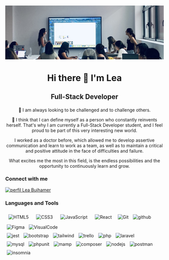 
![Welcome](welcome/welcome.jpg)

# <p align="center"> Hi there 👋 I'm Lea </p>
## <p align="center"> Full-Stack Developer </p>

<p align="center"> 🔭 I am always looking to be challenged and to challenge others.</p>
<p align="center"> 🌱 I think that I can define myself as a person who constantly reinvents herself.
That's why I am currently a Full-Stack Developer student, and I feel proud to be part of this very
interesting new world.</p>
<p align="center">I worked as a doctor before, which allowed me to develop assertive communication and learn to work as a team, as well as to maintain a critical and positive attitude in the face of difficulties and failure.</p>
<p align="center">What excites me the most in this field, is the endless possibilities and the opportunity to continuously learn and grow. </p>

### Connect with me 

<a href="https://www.linkedin.com/in/leandra-bujhamer/" target="blank"><img align="" src="https://raw.githubusercontent.com/rahuldkjain/github-profile-readme-generator/master/src/images/icons/Social/linked-in-alt.svg" alt="perfil Lea Bujhamer" height="30" width="40" /></a>
</p>

###  Languages and Tools


<div align=""> 
<img style="margin: 10px" src="https://profilinator.rishav.dev/skills-assets/html5-original-wordmark.svg" alt="HTML5" height="50" />  
<img style="margin: 10px" src="https://profilinator.rishav.dev/skills-assets/css3-original-wordmark.svg" alt="CSS3" height="50" />  
<img style="margin: 10px" src="https://profilinator.rishav.dev/skills-assets/javascript-original.svg" alt="JavaScript" height="50" />
<img style="margin: 10px" src="https://profilinator.rishav.dev/skills-assets/react-original-wordmark.svg" alt="React" height="50" />   
<img style="margin: 5px" src="https://profilinator.rishav.dev/skills-assets/git-scm-icon.svg" alt="Git" height="50" />
<img src="https://cdn-icons-png.flaticon.com/512/25/25231.png" alt="github" style="margin: 5px"width="50" heigth="50"/>
<img style="margin: 5px" src="https://profilinator.rishav.dev/skills-assets/figma-icon.svg" alt="Figma" height="50" />
<img style="margin: 5px" src="https://upload.wikimedia.org/wikipedia/commons/thumb/9/9a/Visual_Studio_Code_1.35_icon.svg/512px-Visual_Studio_Code_1.35_icon.svg.png" alt="VisualCode" style="margin: 5px" height="50" />
</div></td><td valign="top" width="33%">
<div align=""> 
<img src="https://github.com/EqualWaveStudio/soundwave/assets/131855670/465e872f-6242-48b4-964c-7f5c3e749685" alt="jest"style="margin: 5px" width="50" height="50"/>
<img src="https://encrypted-tbn0.gstatic.com/images?q=tbn:ANd9GcSOvL4b47c9FUZlg4KNHfVe85Gy4iQ8Ubsi2A&usqp=CAU" alt="bootstrap" style="margin: 5px"width="60" heigth="60"/> 
<img src="https://upload.wikimedia.org/wikipedia/commons/thumb/d/d5/Tailwind_CSS_Logo.svg/600px-Tailwind_CSS_Logo.svg.png" alt="tailwind" style="margin: 5px"width="60" heigth="60"/> 
<img src="https://w7.pngwing.com/pngs/115/721/png-transparent-trello-social-icons-icon.png" alt="trello" style="margin: 5px" width="50" heigth="50"/>
<img src="https://encrypted-tbn0.gstatic.com/images?q=tbn:ANd9GcQmZNlAI2NdEjhFiVD1dG5igFfSAaFMaCF4xA&usqp=CAU" alt="php" style="margin: 5px" width="60" heigth="60"/>
<img src="https://encrypted-tbn0.gstatic.com/images?q=tbn:ANd9GcTaPUKg7cIxkmpBwDOTkXbaUXOgVTPM0LRN1Q&usqp=CAU" alt="laravel" style="margin: 5px" width="60" heigth="60"/>
</div></td><td valign="top" width="33%">
<img src="https://encrypted-tbn0.gstatic.com/images?q=tbn:ANd9GcRoH5-CuyuFCjDkaMwnWYFOWOAvutX_cIxItg&usqp=CAU" alt="mysql" style="margin: 5px" width="60" heigth="60"/>
<img src="https://encrypted-tbn0.gstatic.com/images?q=tbn:ANd9GcR8nJDoLxJC1LEyNhBpff_EJDyNxeLnJGH5nQ&usqp=CAU" alt="phpunit" style="margin: 5px" width="60" heigth="60"/>
<img src="https://encrypted-tbn0.gstatic.com/images?q=tbn:ANd9GcR4oPV5NAgI8n7_7ogdNYQkPZgPNuAWWFB73Q&usqp=CAU" alt="mamp" style="margin: 5px" width="60" heigth="60"/>
<img src="https://encrypted-tbn0.gstatic.com/images?q=tbn:ANd9GcTYYSdqZOIuDFw-3ufwKZFt3513DO04R_y_9A&usqp=CAU" alt="composer" style="margin: 5px" width="60" heigth="60"/>
<img src="https://encrypted-tbn0.gstatic.com/images?q=tbn:ANd9GcQi3riH1jgH8Pi1LdvCam3PnpFu4ANeFexthg&usqp=CAU" alt="nodejs" style="margin: 5px" width="60" heigth="60"/>
<img src="https://encrypted-tbn0.gstatic.com/images?q=tbn:ANd9GcSGPyuvewtrlp3VMpNsRS-NYWmNmihKPz-9OA&usqp=CAU" alt="postman" style="margin: 5px" width="60" heigth="60"/>
<img src="https://encrypted-tbn0.gstatic.com/images?q=tbn:ANd9GcT8kK5-uGuaQhRqRbMHWOmYRTPp8uNh2w6qIg&usqp=CAU" alt="insomnia" style="margin: 5px" width="60" heigth="60"/>
</div></td><td valign="top" width="33%">
<div align="">
